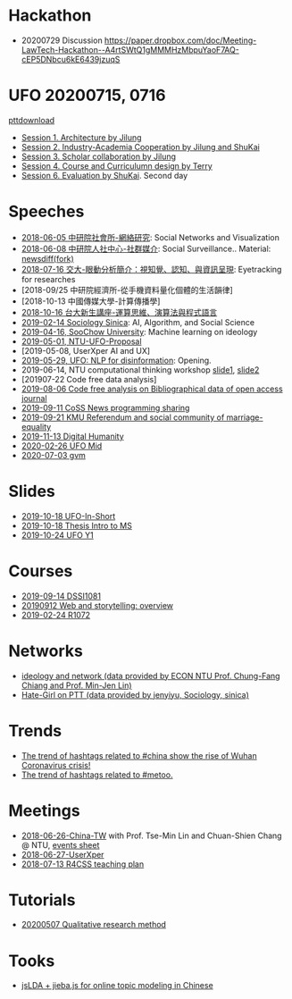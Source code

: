 # Hackathon
- 20200729 Discussion https://paper.dropbox.com/doc/Meeting-LawTech-Hackathon--A4rtSWtQ1gMMMHzMbpuYaoF7AQ-cEP5DNbcu6kE6439jzuqS
# UFO 20200715, 0716
[pttdownload](https://drive.google.com/drive/folders/1AIJ3NsO4YfxGIslSi0mQal0JI2_NgOPi?usp=sharing)
* [Session 1. Architecture by Jilung](https://docs.google.com/presentation/d/e/2PACX-1vS0Ktb6kV6tiHC8issQ27P3BjCmuQ38MRjrhdKMJ6UsTurg7Q7t0Bs0hcU3gAqFK89bXLSXzYMXBNOk/pub?start=false&loop=false&delayms=3000)
* [Session 2. Industry-Academia Cooperation by Jilung and ShuKai](https://docs.google.com/presentation/d/e/2PACX-1vR5P12_ZAg2OEqDSvo2XetxePq8188YLdeBwd9r4UEAosu9A0jZUhEW4GnP_l43B7K7Ekmu9sM61ikD/pub?start=false&loop=false&delayms=3000)
* [Session 3. Scholar collaboration by Jilung](https://docs.google.com/presentation/d/e/2PACX-1vRNGoZilFIFbtV8MpFl8ZpBDvyVp-H7YKHDxZbcspq32CLbmWb5QHO_fm8-09D2pVveMOrpDYtRzjpc/pub?start=false&loop=false&delayms=3000)
* [Session 4. Course and Curriculumn design by Terry](https://docs.google.com/presentation/d/e/2PACX-1vQZq98ALjwEV28Bc1C-BDTp92FPKJmPJ7u-Il41E1aJ404ufLUoCqOCyd2A-ho1GBhLbVHT8lJGWhtU/pub?start=false&loop=false&delayms=3000)
* [Session 6. Evaluation by ShuKai](https://docs.google.com/presentation/d/e/2PACX-1vTFUYdOcQaUdjoSpXwEQ6FtsbWfEDvcFemqJ4B-RUqz8CbZwKGSWaSl5kuAc9oLg6ZST6sfpDofpAz8/pub?start=false&loop=false&delayms=3000). Second day

# Speeches

* [2018-06-05 中研院社會所-網絡研究](https://docs.google.com/presentation/d/e/2PACX-1vT9z-10g1mL8bRxgvVWcg-g_UYEr_Sa2W0hkQtQuK28jfaoGPeDS6YbeQM34zAbfvmvEmEcUbdrJhF-/pub?start=false&loop=false&delayms=3000): Social Networks and Visualization
* [2018-06-08 中研院人社中心-社群媒介](https://docs.google.com/presentation/d/e/2PACX-1vQlM-S9WEV6L-pAS_G4l-6ZbH60-x1VEqtP8_YnDTgpCSsCwn2vyy9RdBD2XLraL75FLRb2jGwdOXN3/pub?start=false&loop=false&delayms=3000): Social Surveillance.. Material: [newsdiff(fork)](http://140.112.153.64:8000/news_meta_list)
* [2018-07-16 交大-眼動分析簡介：視知覺、認知、與資訊呈現](https://docs.google.com/presentation/d/e/2PACX-1vSMO9E-X6-e7anyxPNyw1By7Ne1QhT11znB4BBTasDvogOYgkvsbL4xSo9MNDIV2m31kLLWveAeKxOV/pub?start=false&loop=false&delayms=3000): Eyetracking for researches
* [2018-09/25 中研院經濟所-從手機資料量化個體的生活韻律]
* [2018-10-13 中國傳媒大學-計算傳播學]
* [2018-10-16 台大新生講座-運算思維、演算法與程式語言](https://docs.google.com/presentation/d/e/2PACX-1vSiyB2vjMqi_UQj72tviG0Icdka-pRRmwoF6QycyBXkvDhHMMg-pzJfQwPWxhQpEKNEJ_MZswfkNDps/pub?start=false&loop=false&delayms=3000)
* [2019-02-14 Sociology Sinica](https://docs.google.com/presentation/d/11avWPH_-Vl3gm1FonGHCuPspKdOD6ASsqn8zuCx3BCw/edit?usp=sharing): AI, Algorithm, and Social Science
* [2019-04-16, SooChow University](https://docs.google.com/presentation/d/e/2PACX-1vQPNMVPCECqrUMDIim_q5ge5Pmyl2RnA-5R8zNvsrReQ9b05cBNPd7WoekVC3AWYEz2px6WAdso5zic/pub?start=false&loop=false&delayms=3000): Machine learning on ideology
* [2019-05-01, NTU-UFO-Proposal](https://docs.google.com/presentation/d/1GSaPVmkJkcBZanBNfDuncuuWrkSYD3MVwNAa_DbaP_c/edit?usp=sharing)
* [2019-05-08, UserXper AI and UX]
* [2019-05-29, UFO: NLP for disinformation](https://docs.google.com/presentation/d/1GSaPVmkJkcBZanBNfDuncuuWrkSYD3MVwNAa_DbaP_c/edit?usp=sharing): Opening.
* 2019-06-14, NTU computational thinking workshop [slide1](https://docs.google.com/presentation/d/1fHaMwmbLKQ_VZ2AmkL--KjO3L7i6BLI1kxKcqW3bHUU/edit?usp=sharing), [slide2](https://docs.google.com/presentation/d/1SXGvIacVhFSd3ZDo-bPsHSWULm7ll3-cILtrgwKFDFU/edit?usp=sharing)
* [201907-22 Code free data analysis]
* [2019-08-06 Code free analysis on Bibliographical data of open access journal](https://docs.google.com/presentation/d/e/2PACX-1vRvHIbP38BZd4vvma1y49jlFwimz1c2IkxIkILbdSmk0P9e-qodDwtC92DnbRIwcUvBo574-aN7YEG0/pub?start=false&loop=false&delayms=3000)
* [2019-09-11 CoSS News programming sharing](https://docs.google.com/presentation/d/e/2PACX-1vQEe0auY-6DVJl5NCrJbip0QaNJFP4SsjcoefK7QQ2b5s6pk1azKvo2m63ZXI53iCpN_BZH4lZ8cT01/pub?start=false&loop=false&delayms=3000)
* [2019-09-21 KMU Referendum and social community of marriage-equality](https://docs.google.com/presentation/d/e/2PACX-1vS_9LoOt4YSA7YMkdxhGLfyHoBEO6t6raY0yoIucHDTZSD1KJTyIvCGTNVyQmklgEzm29WdSt8RP_4J/pub?start=false&loop=false&delayms=3000)
* [2019-11-13 Digital Humanity](https://docs.google.com/presentation/d/e/2PACX-1vQgGylQCeeZ2OQP8Jnp5TcOlqELIVyOHrNIZwmLE3EWUeumXcuIHhLLiB11VSXbft3WRq3UL6nIzwtA/pub?start=false&loop=false&delayms=3000)
* [2020-02-26 UFO Mid](https://docs.google.com/presentation/d/e/2PACX-1vQiu3ypFlvAWbE89pFb5iWw_6TcFpaG2ftj7LxWYB2LA6EBusLWVq4gjNvmG1j-_ounVpCZjZZXHekq/pub?start=false&loop=false&delayms=3000)
* [2020-07-03 gvm](https://docs.google.com/presentation/d/e/2PACX-1vSXVxGS9LZsgvx9mN-3JbCEvM5aMYM675kbNozoK3y6EuUCKzHDpyZyALNYJalHU96aPLP7bOxRZWc0/pub?start=false&loop=false&delayms=3000)

# Slides
* [2019-10-18 UFO-In-Short](https://docs.google.com/presentation/d/e/2PACX-1vQiu3ypFlvAWbE89pFb5iWw_6TcFpaG2ftj7LxWYB2LA6EBusLWVq4gjNvmG1j-_ounVpCZjZZXHekq/pub?start=false&loop=false&delayms=3000)
* [2019-10-18 Thesis Intro to MS](https://docs.google.com/presentation/d/e/2PACX-1vSFQNGmM_A5a78LRgQDPYXBq_37qOY3CJFY1zPJE6sRhMYT5bJHveYVH6VZQg8aLGgwlED_60k1555E/pub?start=false&loop=false&delayms=3000)
* [2019-10-24 UFO Y1](https://docs.google.com/presentation/d/e/2PACX-1vRIozyyLFvfQ_Gp6iWVvavgVoVr4MV8I0B6-XzTam8jLH28fcCXYnRz4E79zFHuU7UAFNVv7S2S-68_/pub?start=false&loop=false&delayms=3000)


# Courses
* [2019-09-14 DSSI1081](https://docs.google.com/presentation/d/e/2PACX-1vTSSfrUAnwy-mlcA7I3YBj1NeCTZY6z8b--cuyOqtg-p7-GbMmF11JejhGb6sOoogBbaSKMxpYSLcem/pub?start=false&loop=false&delayms=3000)
* [20190912 Web and storytelling: overview](https://docs.google.com/presentation/d/e/2PACX-1vSn4136pWlNea1Kn79F73lE4UU7zpbFRatmnwG7LsLrxsqK71zlC8L7J9iT8cct5aavfONB3IoFqN7K/pub?start=false&loop=false&delayms=3000)
* [2019-02-24 R1072](https://docs.google.com/presentation/d/e/2PACX-1vQ-zTp75r_vQ2n1mKP249OOna8QKBsAPMEijdQ5-B_E7yFW-Q-_uXpsLQMNDLj-0WY3nX3eU3KmCb-v/pub?start=false&loop=false&delayms=3000)

# Networks

* [ideology and network (data provided by ECON NTU Prof. Chung-Fang Chiang and Prof. Min-Jen Lin)](html/fbpage_network_lv10.html)
* [Hate-Girl on PTT (data provided by jenyiyu, Sociology, sinica)](html/mention.d3.html)


# Trends
* [The trend of hashtags related to #china show the rise of Wuhan Coronavirus crisis!](html/china_related_timeline.html)
* [The trend of hashtags related to #metoo.](html/metoo_related_timeline.html)


# Meetings

* [2018-06-26-China-TW](https://docs.google.com/presentation/d/e/2PACX-1vS8rZIWhsZJ2Mu-fF7ywqR2WzqsgoU1mtfGMGIvhqcUOMn0yDQFjzTwsTt6KTXPmITaHhQc2YOBGE-4/pub?start=false&loop=false&delayms=3000) with Prof. Tse-Min Lin and Chuan-Shien Chang @ NTU, [events sheet](https://drive.google.com/open?id=1MHarPtq5er0CefSnRsylucPvnSoJsmEd6jMxHj1fsTQ)
* [2018-06-27-UserXper](https://docs.google.com/presentation/d/e/2PACX-1vS0HWUqB_6sM-mqcZJRXO3pcdIrMbfIC9dBZ6vppBeo_bqWDvibynE6uA0KvzWg2kIPKJZ1svIGH8MO/pub?start=false&loop=false&delayms=3000)
* [2018-07-13 R4CSS teaching plan](https://docs.google.com/presentation/d/e/2PACX-1vQNE8CV6t1NJM2hMwjh2xBnbXypB8GjeHoR8ygMA3cH651YNb9KH9eXfDHsll14ORtJqCZtUt_HkI0y/pub?start=false&loop=false&delayms=3000)

# Tutorials
* [20200507 Qualitative research method](https://paper.dropbox.com/doc/--Azeo1Updn09nI2mY0nw8O6wyAg-mhBata9sL4wMRgIe1RaaL)

# Tooks
* [jsLDA + jieba.js for online topic modeling in Chinese](https://jirlong.github.io/jsLDA/jslda.html)

